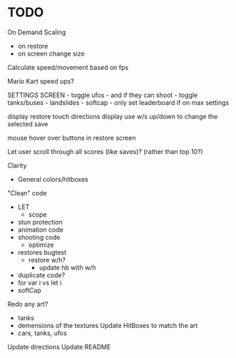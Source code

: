 # TODO

On Demand Scaling
- on restore
- on screen change size

Calculate speed/movement based on fps

Mario Kart speed ups?

SETTINGS SCREEN
    - toggle ufos
        - and if they can shoot
    - toggle tanks/buses
    - landslides
    - softcap
    - only set leaderboard if on max settings

display restore touch directions
display use w/s up/down to change the selected save

mouse hover over buttons in restore screen

Let user scroll through all scores (like saves)? (rather than top 10?)

Clarity
- General colors/hitboxes

"Clean" code
- LET
    - scope
- stun protection
- animation code
- shooting code
    - optimize
- restores bugtest
    - restore w/h?
        - update hb with w/h
- duplicate code?
- for var i vs let i
- softCap

Redo any art?
- tanks
- demensions of the textures
Update HitBoxes to match the art
- cars, tanks, ufos

Update directions
Update README